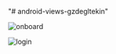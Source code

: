 "# android-views-gzdegltekin" 

![onboard](https://user-images.githubusercontent.com/24462161/126073326-c53cd52e-f522-4cfa-871e-b26f1d75d24c.png)

![login](https://user-images.githubusercontent.com/24462161/126073332-690b1ae2-1700-40dc-9aa4-6a9d4a0ac85e.png)
